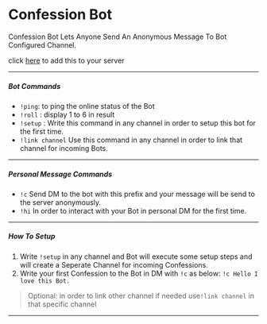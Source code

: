# Confession Bot

Confession Bot Lets Anyone Send An Anonymous Message To Bot Configured Channel.

click [here](https://discord.com/api/oauth2/authorize?client_id=814586504839561237&permissions=8&scope=bot "here") to add this to your server


------------

##### Bot Commands

- `!ping`: to ping the online status of the Bot
- `!roll` : display 1 to 6 in result
- `!setup` : Write this command in any channel in order to setup this bot for the first time.
- `!link channel` Use this command in any channel in order to link that channel for incoming Bots.

------------

##### Personal Message Commands

- `!c` Send DM to the bot with this prefix and your message will be send to the server anonymously.
- `!hi` In order to interact with your Bot in personal DM for the first time.


------------

##### How To Setup

1. Write `!setup` in any channel and Bot will execute some setup steps and will create a Seperate Channel for incoming
   Confessions.
2. Write your first Confession to the Bot in DM with `!c` as below:
   `!c Hello I love this Bot.`

> Optional: in order to link other channel if needed use`!link channel` in that specific channel


------------

